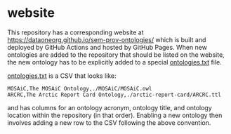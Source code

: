 # website

This repository has a corresponding website at https://dataoneorg.github.io/sem-prov-ontologies/ which is built and deployed by GitHub Actions and hosted by GitHub Pages.
When new ontologies are added to the repository that should be listed on the website, the new ontology has to be explicitly added to a special [ontologies.txt](https://github.com/DataONEorg/sem-prov-ontologies/blob/main/.github/ontologies.txt) file.

[ontologies.txt](https://github.com/DataONEorg/sem-prov-ontologies/blob/main/.github/ontologies.txt) is a CSV that looks like:

```csv
MOSAiC,The MOSAiC Ontology,./MOSAiC/MOSAiC.owl
ARCRC,The Arctic Report Card Ontology,./arctic-report-card/ARCRC.ttl
```

and has columns for an ontology acronym, ontology title, and ontology location within the repository (in that order).
Enabling a new ontology then involves adding a new row to the CSV following the above convention.

